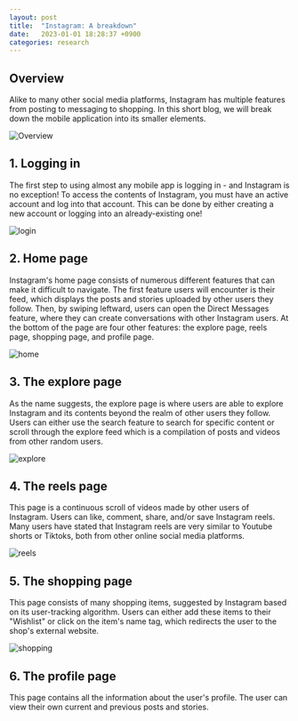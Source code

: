 ```yaml
---
layout: post
title:  "Instagram: A breakdown"
date:   2023-01-01 18:28:37 +0900
categories: research
---
```


## Overview

Alike to many other social media platforms, Instagram has multiple features from posting to messaging to shopping. In this short blog, we will break down the mobile application into its smaller elements.

![Overview](https://res.cloudinary.com/dnld9xo3e/image/upload/v1672582343/Group_106_1_tguwb5.jpg)

## 1. Logging in

The first step to using almost any mobile app is logging in - and Instagram is no exception! To access the contents of Instagram, you must have an active account and log into that account. This can be done by either creating a new account or logging into an already-existing one!

![login](https://res.cloudinary.com/dnld9xo3e/image/upload/v1672566566/Group_106_lfjscx.jpg)

## 2. Home page

Instagram's home page consists of numerous different features that can make it difficult to navigate. The first feature users will encounter is their feed, which displays the posts and stories uploaded by other users they follow. Then, by swiping leftward, users can open the Direct Messages feature, where they can create conversations with other Instagram users. At the bottom of the page are four other features: the explore page, reels page, shopping page, and profile page.

![home](https://res.cloudinary.com/dnld9xo3e/image/upload/v1672582735/Group_105_yspxyc.jpg)

## 3. The explore page

As the name suggests, the explore page is where users are able to explore Instagram and its contents beyond the realm of other users they follow. Users can either use the search feature to search for specific content or scroll through the explore feed which is a compilation of posts and videos from other random users.

![explore](https://res.cloudinary.com/dnld9xo3e/image/upload/v1672582737/Group_106_2_ya2ex3.jpg)

## 4. The reels page

This page is a continuous scroll of videos made by other users of Instagram. Users can like, comment, share, and/or save Instagram reels. Many users have stated that Instagram reels are very similar to Youtube shorts or Tiktoks, both from other online social media platforms.

![reels](https://res.cloudinary.com/dnld9xo3e/image/upload/v1672582738/Group_107_vvz9jg.jpg)

## 5. The shopping page

This page consists of many shopping items, suggested by Instagram based on its user-tracking algorithm. Users can either add these items to their "Wishlist" or click on the item's name tag, which redirects the user to the shop's external website.

![shopping](https://res.cloudinary.com/dnld9xo3e/image/upload/v1672566566/Group_107_2_qsepxf.jpg)

## 6. The profile page

This page contains all the information about the user's profile. The user can view their own current and previous posts and stories.